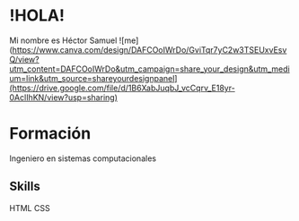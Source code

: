 # !HOLA!
Mi nombre es 
Héctor Samuel
![me](https://www.canva.com/design/DAFCOoIWrDo/GviTqr7yC2w3TSEUxvEsvQ/view?utm_content=DAFCOoIWrDo&utm_campaign=share_your_design&utm_medium=link&utm_source=shareyourdesignpanel](https://drive.google.com/file/d/1B6XabJuqbJ_vcCqrv_E18yr-0AclIhKN/view?usp=sharing)
# Formación
Ingeniero en sistemas computacionales
## Skills
 HTML
 CSS
